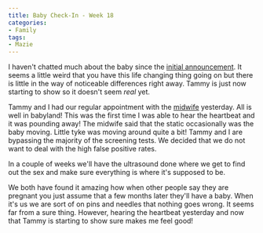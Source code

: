 ```yaml
---
title: Baby Check-In - Week 18
categories:
- Family
tags:
- Mazie
---
```


I haven't chatted much about the baby since the [initial announcement](/thingelstad/thingelstads-announce-pregnancy). It seems a little weird that you have this life changing thing going on but there is little in the way of noticeable differences right away. Tammy is just now starting to show so it doesn't seem _real_ yet.

Tammy and I had our regular appointment with the [midwife](http://www.northmetromidwives.com/) yesterday. All is well in babyland! This was the first time I was able to hear the heartbeat and it was pounding away! The midwife said that the static occasionally was the baby moving. Little tyke was moving around quite a bit! Tammy and I are bypassing the majority of the screening tests. We decided that we do not want to deal with the high false positive rates.

In a couple of weeks we'll have the ultrasound done where we get to find out the sex and make sure everything is where it's supposed to be.

We both have found it amazing how when other people say they are pregnant you just assume that a few months later they'll have a baby. When it's us we are sort of on pins and needles that nothing goes wrong. It seems far from a sure thing. However, hearing the heartbeat yesterday and now that Tammy is starting to show sure makes me feel good!
